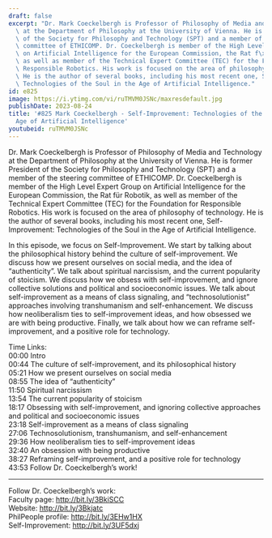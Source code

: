 ```yaml
---
draft: false
excerpt: "Dr. Mark Coeckelbergh is Professor of Philosophy of Media and Technology\
  \ at the Department of Philosophy at the University of Vienna. He is former President\
  \ of the Society for Philosophy and Technology (SPT) and a member of the steering\
  \ committee of ETHICOMP. Dr. Coeckelbergh is member of the High Level Expert Group\
  \ on Artificial Intelligence for the European Commission, the Rat f\xFCr Robotik,\
  \ as well as member of the Technical Expert Committee (TEC) for the Foundation for\
  \ Responsible Robotics. His work is focused on the area of philosophy of technology.\
  \ He is the author of several books, including his most recent one, Self-Improvement:\
  \ Technologies of the Soul in the Age of Artificial Intelligence."
id: e825
image: https://i.ytimg.com/vi/ruTMVM0JSNc/maxresdefault.jpg
publishDate: 2023-08-24
title: '#825 Mark Coeckelbergh - Self-Improvement: Technologies of the Soul in the
  Age of Artificial Intelligence'
youtubeid: ruTMVM0JSNc
---
```

Dr. Mark Coeckelbergh is Professor of Philosophy of Media and Technology at the Department of Philosophy at the University of Vienna. He is former President of the Society for Philosophy and Technology (SPT) and a member of the steering committee of ETHICOMP. Dr. Coeckelbergh is member of the High Level Expert Group on Artificial Intelligence for the European Commission, the Rat für Robotik, as well as member of the Technical Expert Committee (TEC) for the Foundation for Responsible Robotics. His work is focused on the area of philosophy of technology. He is the author of several books, including his most recent one, Self-Improvement: Technologies of the Soul in the Age of Artificial Intelligence.

In this episode, we focus on Self-Improvement. We start by talking about the philosophical history behind the culture of self-improvement. We discuss how we present ourselves on social media, and the idea of “authenticity”. We talk about spiritual narcissism, and the current popularity of stoicism. We discuss how we obsess with self-improvement, and ignore collective solutions and political and socioeconomic issues. We talk about self-improvement as a means of class signaling, and “technosolutionist” approaches involving transhumanism and self-enhancement. We discuss how neoliberalism ties to self-improvement ideas, and how obsessed we are with being productive. Finally, we talk about how we can reframe self-improvement, and a positive role for technology.

Time Links:  
00:00 Intro  
00:44  The culture of self-improvement, and its philosophical history  
05:21  How we present ourselves on social media  
08:55  The idea of “authenticity”  
11:50  Spiritual narcissism  
13:54  The current popularity of stoicism  
18:17  Obsessing with self-improvement, and ignoring collective approaches and political and socioeconomic issues  
23:18  Self-improvement as a means of class signaling  
27:06  Technosolutionism, transhumanism, and self-enhancement  
29:36  How neoliberalism ties to self-improvement ideas  
32:40  An obsession with being productive  
38:27  Reframing self-improvement, and a positive role for technology  
43:53  Follow Dr. Coeckelbergh’s work!

---

Follow Dr. Coeckelbergh’s work:  
Faculty page: http://bit.ly/3BkiSCC  
Website: http://bit.ly/3Bkjatc  
PhilPeople profile: http://bit.ly/3EHw1HX  
Self-Improvement: http://bit.ly/3UF5dxj
